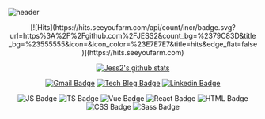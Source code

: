 ![header](https://capsule-render.vercel.app/api?type=egg&color=ffd500&height=150&section=header&text=Frontend%20Developer,%20Jess2&fontSize=30&animation=twinkling&fontColor=ffffff&descAlignY=30)

<div align="center">
[![Hits](https://hits.seeyoufarm.com/api/count/incr/badge.svg?url=https%3A%2F%2Fgithub.com%2FJESS2&count_bg=%2379C83D&title_bg=%23555555&icon=&icon_color=%23E7E7E7&title=hits&edge_flat=false)](https://hits.seeyoufarm.com)

[![Jess2's github stats](https://github-readme-stats.vercel.app/api?username=JESS2&theme=gruvbox&show_icons=true)](https://github.com/JESS2/github-readme-stats)

[![Gmail Badge](https://img.shields.io/badge/Gmail-d14836?style=flat-square&logo=Gmail&logoColor=white&link=mailto:jess2.developer@gmail.com)](mailto:jess2.developer@gmail.com)
[![Tech Blog Badge](http://img.shields.io/badge/-Tech%20blog-black?style=flat-square&logo=github&link=https://jess2.xyz)](https://jess2.xyz)
[![Linkedin Badge](https://img.shields.io/badge/-LinkedIn-blue?style=flat-square&logo=Linkedin&logoColor=white&link=https://www.linkedin.com/in/devsoyeonjung/)](https://www.linkedin.com/in/devsoyeonjung/)

![JS Badge](http://img.shields.io/badge/-JavaScript-f7df1e?style=flat-square&logo=javascript&logoColor=white)
![TS Badge](http://img.shields.io/badge/-TypeScript-3178c6?style=flat-square&logo=typescript&logoColor=white)
![Vue Badge](http://img.shields.io/badge/-Vue.js-4ec18d?style=flat-square&logo=vuedotjs&logoColor=white)
![React Badge](http://img.shields.io/badge/-React.js-61dafb?style=flat-square&logo=react&logoColor=white)
![HTML Badge](http://img.shields.io/badge/-HTML5-FF5733?style=flat-square&logo=html5&logoColor=white)
![CSS Badge](http://img.shields.io/badge/-CSS3-096eb1?style=flat-square&logo=css3&logoColor=white)
![Sass Badge](http://img.shields.io/badge/-Sass-CC6699?style=flat-square&logo=sass&logoColor=white)
</div>
